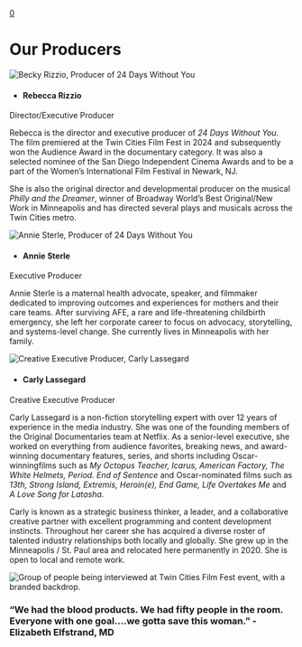 [0](https://www.24dayswithoutyou.com/cart)

# Our Producers

![Becky Rizzio, Producer of 24 Days Without You](https://images.squarespace-cdn.com/content/v1/6774528ee065041c473320aa/d6b9cf96-890b-4c96-9144-24f697991f4e/thumbnail_3423084F-B3EF-42F2-9E9F-D596FE5DF8C3.jpg)

- #### Rebecca Rizzio






Director/Executive Producer



Rebecca is the director and executive producer of _24 Days Without You._ The film premiered at the Twin Cities Film Fest in 2024 and subsequently won the Audience Award in the documentary category. It was also a selected nominee of the San Diego Independent Cinema Awards and to be a part of the Women’s International Film Festival in Newark, NJ.



She is also the original director and developmental producer on the musical _Philly and the Dreamer_, winner of Broadway World’s Best Original/New Work in Minneapolis and has directed several plays and musicals across the Twin Cities metro.


![Annie Sterle, Producer of 24 Days Without You](https://images.squarespace-cdn.com/content/v1/6774528ee065041c473320aa/e1e03c45-e481-41ac-9190-a9ecb90fe8b9/thumbnail_F50F9BAC-4537-4577-B554-65419D01B35E_1_201_a.jpg)

- #### Annie Sterle






Executive Producer



Annie Sterle is a maternal health advocate, speaker, and filmmaker dedicated to improving outcomes and experiences for mothers and their care teams. After surviving AFE, a rare and life-threatening childbirth emergency, she left her corporate career to focus on advocacy, storytelling, and systems-level change. She currently lives in Minneapolis with her family.


![Creative Executive Producer, Carly Lassegard](https://images.squarespace-cdn.com/content/v1/6774528ee065041c473320aa/45e9116b-b044-4150-b983-426bf8ab1f0c/thumbnail_Cover+for+Somehow+I+Manage+%281%29.jpg)

- #### Carly Lassegard






Creative Executive Producer



Carly Lassegard is a non-fiction storytelling expert with over 12 years of experience in the media industry. She was one of the founding members of the Original Documentaries team at Netflix. As a senior-level executive, she worked on everything from audience favorites, breaking news, and award-winning documentary features, series, and shorts including Oscar-winningfilms such as _My Octopus Teacher, Icarus, American Factory, The White Helmets, Period. End of Sentence_ and Oscar-nominated films such as _13th, Strong Island, Extremis, Heroin(e), End Game, Life Overtakes Me_ and _A Love Song for Latasha._



Carly is known as a strategic business thinker, a leader, and a collaborative creative partner with excellent programming and content development instincts. Throughout her career she has acquired a diverse roster of talented industry relationships both locally and globally. She grew up in the Minneapolis / St. Paul area and relocated here permanently in 2020. She is open to local and remote work.


![Group of people being interviewed at Twin Cities Film Fest event, with a branded backdrop.](https://images.squarespace-cdn.com/content/v1/6774528ee065041c473320aa/a13f5425-8891-4833-ba9d-990fcf09881a/thumbnail_IMG_6476.jpg)

### “We had the blood products. We had fifty people in the room. Everyone with one goal….we gotta save this woman.” -Elizabeth Elfstrand, MD

­

­